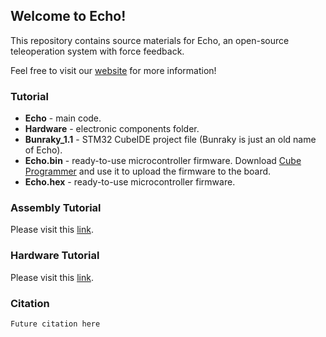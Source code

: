 ## Welcome to Echo!
This repository contains source materials for Echo, an open-source teleoperation system with force feedback.

Feel free to visit our [website](https://eterwait.github.io/Echo/) for more information!


### Tutorial

- **Echo** - main code.
- **Hardware** - electronic components folder.
- **Bunraky_1.1** - STM32 CubeIDE project file (Bunraky is just an old name of Echo).
- **Echo.bin** - ready-to-use microcontroller firmware. Download [Cube Programmer](https://www.st.com/en/development-tools/stm32cubeprog.html) and use it to upload the firmware to the board.
- **Echo.hex** - ready-to-use microcontroller firmware.

### Assembly Tutorial

Please visit this [link](https://eterwait.github.io/Echo/Assembly).

### Hardware Tutorial

Please visit this [link](https://eterwait.github.io/Echo/Hardware).

### Citation

```
Future citation here
```

